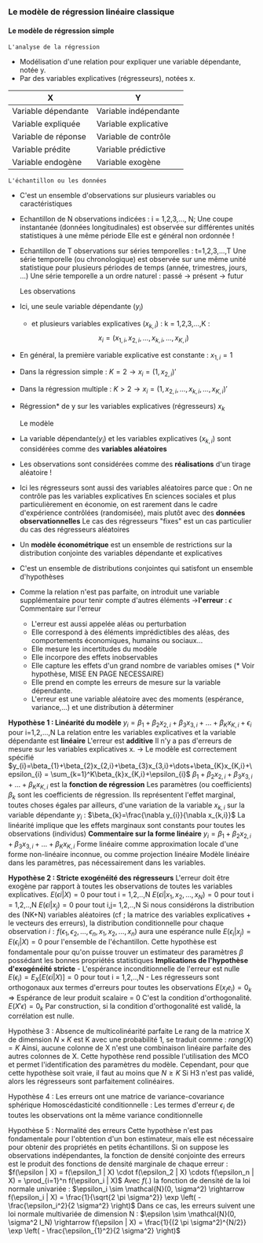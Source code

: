 ### Le modèle de régression linéaire classique
#### Le modèle de régression simple
	L'analyse de la régression
- Modélisation d'une relation pour expliquer une variable dépendante, notée y.
- Par des variables explicatives (régresseurs), notées x.

| X                   | Y                     |
| ------------------- | --------------------- |
| Variable dépendante | Variable indépendante |
| Variable expliquée  | Variable explicative  |
| Variable de réponse | Variable de contrôle  |
| Variable prédite    | Variable prédictive   |
| Variable endogène   | Variable exogène      |

	L'échantillon ou les données
- C'est un ensemble d'observations sur plusieurs variables ou caractéristiques
- Echantillon de N observations indicées : i = 1,2,3,..., N;
	Une coupe instantanée (données longitudinales) est observée sur différentes unités statistiques à une même période
	Elle est e général non ordonnée !
- Echantillon de T observations sur séries temporelles : t=1,2,3,...,T
	Une série temporelle (ou chronologique) est observée sur une même unité statistique pour plusieurs périodes de temps (année, trimestres, jours, ...)
	Une série temporelle a un ordre naturel : passé -> présent -> futur

	Les observations 
- Ici, une seule variable dépendante ($y_{i}$)
	- et plusieurs variables explicatives ($x_{k,i}$) : k = 1,2,3,...,K :
$$x_{i}=(x_{1,i},x_{2,i},\dots,x_{k,i},\dots,x_{K,i})$$
- En général, la première variable explicative est constante : $x_{1,i}=1$
- Dans la régression simple : $K=2 \rightarrow x_{i}=(1,x_{2,i})'$
- Dans la régression multiple : $K>2 \rightarrow x_{i}=(1,x_{2,i},\dots,x_{k,i},\dots,x_{K,i})'$
- Régression* de y sur les variables explicatives (régresseurs) $x_{k}$

	Le modèle
- La variable dépendante$(y_{i})$ et les variables explicatives $(x_{k,i})$ sont considérées comme des **variables aléatoires**
- Les observations sont considérées comme des **réalisations** d'un tirage aléatoire !
- Ici les régresseurs sont aussi des variables aléatoires parce que : 
	On ne contrôle pas les variables explicatives
	En sciences sociales et plus particulièrement en économie, on est rarement dans le cadre d'expérience contrôlées (randomisée), mais plutôt avec des **données observationnelles**
	Le cas des régresseurs "fixes" est un cas particulier du cas des régresseurs aléatoires
- Un **modèle économétrique** est un ensemble de restrictions sur la distribution conjointe des variables dépendante et explicatives
- C'est un ensemble de distributions conjointes qui satisfont un ensemble d'hypothèses
- Comme la relation n'est pas parfaite, on introduit une variable supplémentaire pour tenir compte d'autres éléments $\rightarrow$**l'erreur** : $\epsilon$
	Commentaire sur l'erreur
	- L'erreur est aussi appelée aléas ou perturbation
	- Elle correspond à des éléments imprédictibles des aléas, des comportements économiques, humains ou sociaux...
	- Elle mesure les incertitudes du modèle
	- Elle incorpore des effets inobservables
	- Elle capture les effets d'un grand nombre de variables omises (* Voir hypothèse, MISE EN PAGE NECESSAIRE)
	- Elle prend en compte les erreurs de mesure sur la variable dépendante.
	- L'erreur est une variable aléatoire avec des moments (espérance, variance,...) et une distribution à déterminer

**Hypothèse 1 : Linéarité du modèle**
	$y_{i}=\beta_{1}+\beta_{2}x_{2,i}+\beta_{3}x_{3,i}+\dots+\beta_{K}x_{K,i}+\epsilon_{i}$ pour i=1,2,...,N
	La relation entre les variables explicatives et la variable dépendante est **linéaire**
	L'erreur est **additive**
	Il n'y a pas d'erreurs de mesure sur les variables explicatives x.
	-> Le modèle est correctement spécifié
	$y_{i}=\beta_{1}+\beta_{2}x_{2,i}+\beta_{3}x_{3,i}+\dots+\beta_{K}x_{K,i}+\epsilon_{i} = \sum_{k=1}^K\beta_{k}x_{K,i}+\epsilon_{i}$
	$\beta_{1}+\beta_{2}x_{2,i}+\beta_{3}x_{3,i}+\dots+\beta_{K}x_{K,i}$ est la **fonction de régression**
	Les paramètres (ou coefficients) $\beta_{k}$ sont les coefficients de régression.
	Ils représentent l'effet marginal, toutes choses égales par ailleurs, d'une variation de la variable $x_{k,i}$ sur la variable dépendante $y_{i}$ : $\beta_{k}=\frac{\nabla y_{i}}{\nabla x_{k,i}}$
	La linéarité implique que les effets marginaux sont constants pour toutes les observations (individus)
	__Commentaire sur la forme linéaire__
	$y_{i}=\beta_{1}+\beta_{2}x_{2,i}+\beta_{3}x_{3,i}+\dots+\beta_{K}x_{K,i}$ 
	Forme linéaire comme approximation locale d'une forme non-linéaire inconnue, ou comme projection linéaire
	Modèle linéaire dans les paramètres, pas nécessairement dans les variables.

**Hypothèse 2 : Stricte exogénéité des régresseurs**
	L'erreur doit être exogène par rapport à toutes les observations de toutes les variables explicatives.
	$E(\epsilon i|X)=0$ pour tout i = 1,2,..,N
	$E(\epsilon i|x_{1},x_{2},\dots,x_{N})=0$ pour tout i = 1,2,..,N
	$E(\epsilon i|x_{j})=0$ pour tout i,j= 1,2,..,N
	Si nous considérons la distribution des (NK+N) variables aléatoires (cf ; la matrice des variables explicatives + le vecteurs des erreurs), la distribution conditionnelle pour chaque observation $i : f(\epsilon_{1},\epsilon_{2},\dots,\epsilon_{n},x_{1},x_{2},\dots,x_{n})$ aura une espérance nulle $E(\epsilon_{i}|x_{j})=E(\epsilon_{i}|X)=0$ pour l'ensemble de l'échantillon.
	Cette hypothèse est fondamentale pour qu'on puisse trouver un estimateur des paramètres $\beta$ possédant les bonnes propriétés statistiques
	__Implications de l'hypothèse d'exogénéité stricte__
	- L'espérance inconditionnelle de l'erreur est nulle
	$E(\epsilon_{i})=E_{X}[E(\epsilon i|X)]=0$ pour tout i = 1,2,..,N
	- Les régresseurs sont orthogonaux aux termes d'erreurs pour toutes les observations
	$E(x_{j}e_{i})=0_{k}$ => Espérance de leur produit scalaire = 0
	C'est la condition d'orthogonalité. $E(X'\epsilon)=0_{k}$
	Par construction, si la condition d'orthogonalité est validé, la corrélation est nulle. 

Hypothèse 3 : Absence de multicolinéarité parfaite
	Le rang de la matrice X de dimension $N \times K$ est K avec une probabilité 1, se traduit comme : $rang(X)=K$ 
	Ainsi, aucune colonne de X n'est une combinaison linéaire parfaite des autres colonnes de X. 
	Cette hypothèse rend possible l'utilisation des MCO et permet l'identification des paramètres du modèle. 
	Cependant, pour que cette hypothèse soit vraie, il faut au moins que $N \geq K$
	Si H3 n'est pas validé, alors les régresseurs sont parfaitement colinéaires.

Hypothèse 4 : Les erreurs ont une matrice de variance-covariance sphérique
	Homoscédasticité conditionnelle : Les termes d'erreur $\epsilon_{i}$ de toutes les observations ont la même variance conditionnelle


 Hypothèse 5 : Normalité des erreurs
	 Cette hypothèse n'est pas fondamentale pour l'obtention d'un bon estimateur, mais elle est nécessaire pour obtenir des propriétés en petits échantillons.
	 Si on suppose les observations indépendantes, la fonction de densité conjointe des erreurs est le produit des fonctions de densité marginale de chaque erreur : $f(\epsilon | X) = f(\epsilon_1 | X) \cdot f(\epsilon_2 | X) \cdots f(\epsilon_n | X) = \prod_{i=1}^n f(\epsilon_i | X)$
	Avec $f(.)$ la fonction de densité de la loi normale univariée : $\epsilon_i \sim \mathcal{N}(0, \sigma^2) \rightarrow f(\epsilon_i | X) = \frac{1}{\sqrt{2 \pi \sigma^2}} \exp \left( - \frac{\epsilon_i^2}{2 \sigma^2} \right)$
	Dans ce cas, les erreurs suivent une loi normale multivariée de dimension N : $\epsilon \sim \mathcal{N}(0, \sigma^2 I_N) \rightarrow f(\epsilon | X) = \frac{1}{(2 \pi \sigma^2)^{N/2}} \exp \left( - \frac{\epsilon_{1}^2}{2 \sigma^2} \right)$